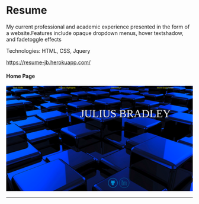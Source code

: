 # Resume

My current professional and academic experience presented in the form of a website.Features include opaque dropdown menus, hover textshadow, and fadetoggle effects 

Technologies: HTML, CSS, Jquery

https://resume-jb.herokuapp.com/


#### Home Page ####
![Alt text](Resume.png)
***






